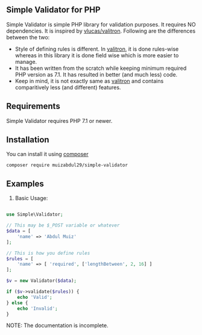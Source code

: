 ## Simple Validator for PHP

Simple Validator is simple PHP library for validation purposes. It requires NO dependencies. It is inspired by [vlucas/valitron](https://github.com/vlucas/valitron). Following are the differences between the two:

- Style of defining rules is different. In [valitron](https://github.com/vlucas/valitron), it is done rules-wise whereas in this library it is done field wise which is more easier to manage.
- It has been written from the scratch while keeping minimum required PHP version as 7.1. It has resulted in better (and much less) code.
- Keep in mind, it is not exactly same as [valitron](https://github.com/vlucas/valitron) and contains comparitively less (and different) features.


## Requirements

Simple Validator requires PHP 7.1 or newer.

## Installation

You can install it using [composer](http://getcomposer.org)

```
composer require muizabdul29/simple-validator
```

## Examples

1. Basic Usage:

```php

use Simple\Validator;

// This may be $_POST variable or whatever
$data = [
    'name' => 'Abdul Muiz'
];

// This is how you define rules
$rules = [
    'name' => [ 'required', ['lengthBetween', 2, 16] ]
];

$v = new Validator($data);

if ($v->validate($rules)) {
    echo 'Valid';
} else {
    echo 'Invalid';
}

```

NOTE: The documentation is incomplete.
